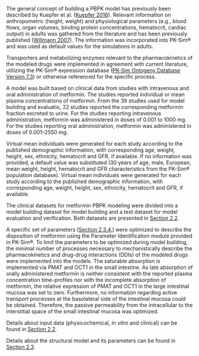 The general concept of building a PBPK model has previously been described by Kuepfer et al. ([Kuepfer 2016](#5-references)). Relevant information on anthropometric (height, weight) and physiological parameters (e.g., blood flows, organ volumes, binding protein concentrations, hematocrit, cardiac output) in adults was gathered from the literature and has been previously published ([Willmann 2007](#5-references)). The information was incorporated into PK-Sim® and was used as default values for the simulations in adults.

Transporters and metabolizing enzymes relevant to the pharmacokinetics of the modeled drugs were
implemented in agreement with current literature, utilizing the PK-Sim® expression database ([PK-Sim Ontogeny Database Version 7.3](#5-references)) or otherwise referenced for the specific process.

A model was built based on clinical data from studies with intravenous and oral administration of metformin. The studies reported individual or mean plasma concentrations of metformin. From the 39 studies used for model building and evaluatio, 22 studies reported the corresponding metformin fraction excreted to urine. For the studies reporting intravenous administration, metformin was administered in doses of 0.001 to 1000 mg. For the studies reporting oral administration, metformin was administered in doses of 0.001–2550 mg.

Virtual mean individuals were generated for each study according to the published demographic information, with corresponding age, weight, height, sex, ethnicity, hematocrit and GFR, if available. If no information was provided, a default value was substituted (30 years of age, male, European, mean weight, height, hematocrit and GFR characteristics from the PK-Sim® population database). Virtual mean individuals were generated for each study according to the published demographic information, with corresponding age, weight, height, sex, ethnicity, hematocrit and GFR, if available.

The clinical datasets for metformin PBPK modeling were divided into a model building dataset for model building and a test dataset for model evaluation and verification. Both datasets are presented in [Section 2.2](#22-data-used).

A specific set of parameters ([Section 2.3.4.](#22-data-used)) were optimized to describe the disposition of metformin using the Parameter Identification module provided in PK-Sim®. To limit the parameters to be optimized during model building, the minimal number of processes necessary to mechanistically describe the pharmacokinetics and drug-drug interactions (DDIs) of the modeled drugs were implemented into the models. The saturable absorption is implemented via PMAT and OCT1 in the small intestine. As late absorption of orally administered metformin is neither consistent with the reported plasma concentration time-profiles nor with the incomplete absorption of metformin, the relative expression of PMAT and OCT1 in the large intestinal mucosa was set to zero. Furthermore, no information regarding active transport processes at the basolateral side of the intestinal mucosa could be obtained. Therefore, the passive permeability from the intracellular to the interstitial space of the small intestinal mucosa was optimized.

Details about input data (physicochemical, *in vitro* and clinical) can be found in [Section 2.2](#22-data-used).

Details about the structural model and its parameters can be found in [Section 2.3](#23-model-parameters-and-assumptions).




